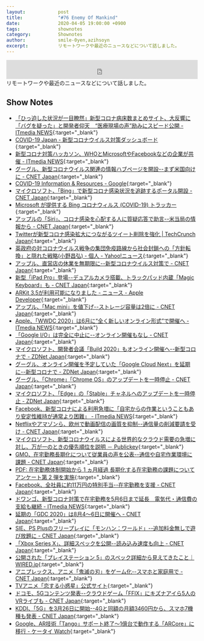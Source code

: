 ```yaml
---
layout:            post
title:             "#76 Enemy Of Mankind"
date:              2020-04-05 19:00:00 +0900
tags:              shownotes
category:          Shownotes
author:            smile-0yen,azihsoyn
excerpt:           リモートワークや最近のニュースなどについて話しました。
---
```

<iframe width="100%" height="50" scrolling="no" frameborder="no" src="https://w.soundcloud.com/player/?url=https%3A//api.soundcloud.com/tracks/791412319&color=%23ff5500&auto_play=false&hide_related=false&show_comments=false&show_user=true&show_reposts=false&show_teaser=false&visual=false&show_artwork=false&default_height=75"></iframe>
リモートワークや最近のニュースなどについて話しました。

## Show Notes
- [「ひっ迫した状況が一目瞭然」新型コロナ病床数まとめサイト、大反響に「バグを疑った」と開発者仰天　“医療現場の声”励みにスピード公開 \- ITmedia NEWS](https://www.itmedia.co.jp/news/articles/2003/26/news112.html){:target="_blank"}
- [COVID\-19 Japan \- 新型コロナウイルス対策ダッシュボード](https://www.stopcovid19.jp/){:target="_blank"}
- [新型コロナ対策ハッカソン、WHOとMicrosoftやFacebookなどの企業が共催 \- ITmedia NEWS](https://www.itmedia.co.jp/news/articles/2003/26/news063.html){:target="_blank"}
- [グーグル、新型コロナウイルス関連の情報ハブページを開設\-\-まず米国向けに \- CNET Japan](https://japan.cnet.com/article/35151232/){:target="_blank"}
- [COVID\-19 Information & Resources \- Google](https://www.google.com/covid19/){:target="_blank"}
- [マイクロソフト、「Bing」で新型コロナ感染状況を追跡するポータル開設 \- CNET Japan](https://japan.cnet.com/article/35150934/){:target="_blank"}
- [Microsoft が提供する Bing コロナウィルス \(COVID\-19\) トラッカー](https://www.bing.com/covid){:target="_blank"}
- [アップルの「Siri」、コロナ感染を心配する人に質疑応答で助言\-\-米当局の情報から \- CNET Japan](https://japan.cnet.com/article/35151178/){:target="_blank"}
- [Twitterが新型コロナ感染拡大につながるツイート削除を強化 \| TechCrunch Japan](https://jp.techcrunch.com/2020/03/20/2020-03-18-twitter-coronavirus-covid-19-misinformation-policy/){:target="_blank"}
- [英政府の対コロナウイルス戦争の集団免疫路線から社会封鎖への「方針転換」と隠れた戦略\(小野昌弘\) \- 個人 \- Yahoo\!ニュース](https://news.yahoo.co.jp/byline/onomasahiro/20200321-00168922/){:target="_blank"}
- [アップル、直営店の休業を無期限に\-\-新型コロナウイルス対策で \- CNET Japan](https://japan.cnet.com/article/35150982/){:target="_blank"}
- [新型「iPad Pro」登場\-\-デュアルカメラ搭載、トラックパッド内蔵「Magic Keyboard」も \- CNET Japan](https://japan.cnet.com/article/35151053/){:target="_blank"}
- [ARKit 3\.5が利用可能になりました \- ニュース \- Apple Developer](https://developer.apple.com/jp/news/?id=03242020a){:target="_blank"}
- [アップル、「Mac mini」を値下げ\-\-ストレージ容量は2倍に \- CNET Japan](https://japan.cnet.com/article/35151058/){:target="_blank"}
- [Apple、「WWDC 2020」は6月に“全く新しいオンライン形式”で開催へ \- ITmedia NEWS](https://www.itmedia.co.jp/news/articles/2003/14/news014.html){:target="_blank"}
- [「Google I/O」は完全に中止に\-\-オンライン開催もなし \- CNET Japan](https://japan.cnet.com/article/35151166/){:target="_blank"}
- [マイクロソフト、開発者会議「Build 2020」もオンライン開催へ\-\-新型コロナで \- ZDNet Japan](https://japan.zdnet.com/article/35150780/){:target="_blank"}
- [グーグル、オンライン開催を予定していた「Google Cloud Next」を延期に\-\-新型コロナで \- ZDNet Japan](https://japan.zdnet.com/article/35151017/){:target="_blank"}
- [グーグル、「Chrome」「Chrome OS」のアップデートを一時停止 \- CNET Japan](https://japan.cnet.com/article/35151075/){:target="_blank"}
- [マイクロソフト、「Edge」の「Stable」チャネルへのアップデートを一時停止 \- ZDNet Japan](https://japan.zdnet.com/article/35151258/){:target="_blank"}
- [Facebook、新型コロナによる利用急増に「自宅からの作業ということもあり安定性維持が通常より困難」 \- ITmedia NEWS](https://www.itmedia.co.jp/news/articles/2003/25/news080.html){:target="_blank"}
- [Netflixやアマゾンら、欧州で動画配信の画質を抑制\-\-通信量の削減要請を受け \- CNET Japan](https://japan.cnet.com/article/35151184/){:target="_blank"}
- [マイクロソフト、新型コロナウイルスによる世界的なクラウド需要の急増に対し、万が一のときの優先順位を説明 － Publickey](https://www.publickey1.jp/blog/20/post_276.html){:target="_blank"}
- [GMO、在宅勤務長期化について従業員の声を公表\-\-通信や自宅作業環境に課題 \- CNET Japan](https://japan.cnet.com/article/35150978/){:target="_blank"}
- [PDF: 在宅勤務体制開始から 1 ヵ月経過 長期化する在宅勤務の課題についてアンケート第 2 弾を実施](https://www.gmo.jp/pdf/news/gmo_news_6713.pdf){:target="_blank"}
- [Facebook、全社員に約11万円の特別手当\-\-在宅勤務を支援 \- CNET Japan](https://japan.cnet.com/article/35151001/){:target="_blank"}
- [ドワンゴ、新型コロナ対策で在宅勤務を5月6日まで延長　電気代・通信費の支給も継続 \- ITmedia NEWS](https://www.itmedia.co.jp/news/articles/2003/25/news093.html){:target="_blank"}
- [延期の「GDC 2020」は8月4～6日に開催へ \- CNET Japan](https://japan.cnet.com/article/35151167/){:target="_blank"}
- [SIE、PS Plusのフリープレイに「モンハン：ワールド」\-\-追加料金無しで遊び放題に \- CNET Japan](https://japan.cnet.com/article/35151049/){:target="_blank"}
- [「Xbox Series X」、詳細スペックを公開\-\-読み込み速度も向上 \- CNET Japan](https://japan.cnet.com/article/35150924/){:target="_blank"}
- [公開された「プレイステーション 5」のスペック詳細から見えてきたこと｜WIRED\.jp](https://wired.jp/2020/03/19/sony-playstation-5-specs-ssd-and-backward-compatibility/){:target="_blank"}
- [アニプレックス、アニメ「鬼滅の刃」をゲーム化\-\-スマホと家庭用で \- CNET Japan](https://japan.cnet.com/article/35150868/){:target="_blank"}
- [TVアニメ「恋する小惑星」公式サイト](http://koiastv.com/){:target="_blank"}
- [ドコモ、5Gコンテンツ発表\-\-クラウドゲーム「FFIX」にキズナアイら5人のVRライブも \- CNET Japan](https://japan.cnet.com/article/35151025/){:target="_blank"}
- [KDDI、「5G」を3月26日に開始\-\-4Gと同額の月額3460円から、スマホ7機種も発表 \- CNET Japan](https://japan.cnet.com/article/35151197/){:target="_blank"}
- [Google、AR技術「Tango」サポート終了～1億台で動作する「ARCore」に移行 \- ケータイ Watch](https://k-tai.watch.impress.co.jp/docs/news/1097947.html){:target="_blank"}
